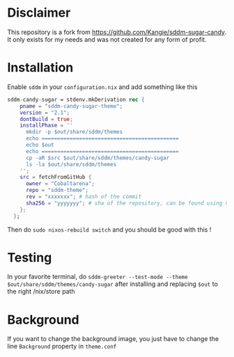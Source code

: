 # Disclaimer

This repository is a fork from https://github.com/Kangie/sddm-sugar-candy.
It only exists for my needs and was not created for any form of profit.

# Installation

Enable `sddm` in your `configuration.nix` and add something like this
```nix
sddm-candy-sugar = stdenv.mkDerivation rec {
    pname = "sddm-candy-sugar-theme";
    version = "2.1";
    dontBuild = true;
    installPhase = ''
      mkdir -p $out/share/sddm/themes
      echo ============================================
      echo $out
      echo ============================================
      cp -aR $src $out/share/sddm/themes/candy-sugar
      ls -la $out/share/sddm/themes
    '';
    src = fetchFromGitHub {
      owner = "Cobaltarena";
      repo = "sddm-theme";
      rev = "xxxxxxx"; # hash of the commit
      sha256 = "yyyyyyy"; # sha of the repository, can be found using nix-prefetch-github
    };
  };
```

Then do `sudo nixos-rebuild switch` and you should be good with this !

# Testing

In your favorite terminal, do `sddm-greeter --test-mode --theme $out/share/sddm/themes/candy-sugar` after installing and replacing `$out` to the right /nix/store path

# Background

If you want to change the background image, you just have to change the line `Background` property in `theme.conf`
